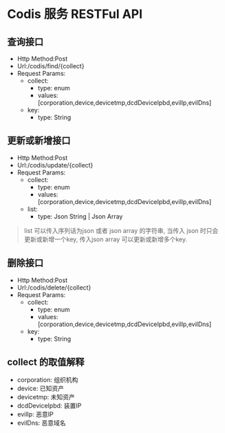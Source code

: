 # Codis 服务 RESTFul API

## 查询接口

- Http Method:Post
- Url:/codis/find/{collect}
- Request Params:
  - collect:
    - type: enum
    - values:[corporation,device,devicetmp,dcdDeviceIpbd,evilIp,evilDns]
  - key:
    - type: String
 
## 更新或新增接口

- Http Method:Post
- Url:/codis/update/{collect}
- Request Params:
  - collect:
    - type: enum
    - values:[corporation,device,devicetmp,dcdDeviceIpbd,evilIp,evilDns]
  - list:
    - type: Json String | Json Array

> list 可以传入序列话为json 或者 json array 的字符串,
当传入 json 时只会更新或新增一个key, 传入json array 可以更新或新增多个key. 

## 删除接口

 - Http Method:Post
 - Url:/codis/delete/{collect}
 - Request Params:
   - collect:
     - type: enum
     - values:[corporation,device,devicetmp,dcdDeviceIpbd,evilIp,evilDns]
   - key:
     - type: String
     
## collect 的取值解释
- corporation: 组织机构
- device: 已知资产
- devicetmp: 未知资产
- dcdDeviceIpbd: 装置IP
- evilIp: 恶意IP
- evilDns: 恶意域名